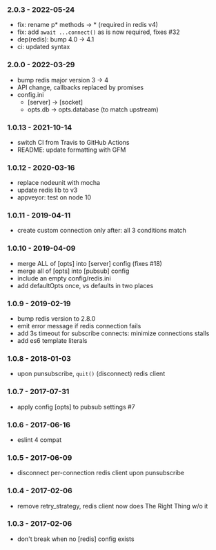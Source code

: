 

### 2.0.3 - 2022-05-24

- fix: rename p* methods -> * (required in redis v4)
- fix: add `await ...connect()` as is now required, fixes #32
- dep(redis): bump 4.0 -> 4.1
- ci: updated syntax


### 2.0.0 - 2022-03-29

- bump redis major version 3 -> 4
- API change, callbacks replaced by promises
- config.ini
    - [server] -> [socket] 
    - opts.db -> opts.database (to match upstream)


### 1.0.13 - 2021-10-14

- switch CI from Travis to GitHub Actions
- README: update formatting with GFM


### 1.0.12 - 2020-03-16

- replace nodeunit with mocha
- update redis lib to v3
- appveyor: test on node 10


### 1.0.11 - 2019-04-11

- create custom connection only after: all 3 conditions match


### 1.0.10 - 2019-04-09

- merge ALL of [opts] into [server] config (fixes #18)
- merge all of [opts] into [pubsub] config
- include an empty config/redis.ini
- add defaultOpts once, vs defaults in two places


### 1.0.9 - 2019-02-19

- bump redis version to 2.8.0
- emit error message if redis connection fails
- add 3s timeout for subscribe connects: minimize connections stalls
- add es6 template literals


### 1.0.8 - 2018-01-03

- upon punsubscribe, `quit()` (disconnect) redis client


### 1.0.7 - 2017-07-31

- apply config [opts] to pubsub settings #7


### 1.0.6 - 2017-06-16

- eslint 4 compat


### 1.0.5 - 2017-06-09

- disconnect per-connection redis client upon punsubscribe


### 1.0.4 - 2017-02-06

- remove retry_strategy, redis client now does The Right Thing w/o it


### 1.0.3 - 2017-02-06

- don't break when no [redis] config exists

